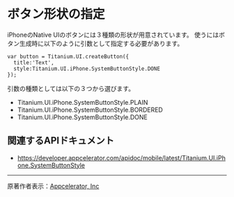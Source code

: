 # ボタン形状の指定 #
iPhoneのNative UIのボタンには３種類の形状が用意されています。
使うにはボタン生成時に以下のように引数として指定する必要があります。
```
var button = Titanium.UI.createButton({
  title:'Text',
  style:Titanium.UI.iPhone.SystemButtonStyle.DONE
});
```

引数の種類としては以下の３つから選びます。

  * Titanium.UI.iPhone.SystemButtonStyle.PLAIN
  * Titanium.UI.iPhone.SystemButtonStyle.BORDERED
  * Titanium.UI.iPhone.SystemButtonStyle.DONE

## 関連するAPIドキュメント ##
  * https://developer.appcelerator.com/apidoc/mobile/latest/Titanium.UI.iPhone.SystemButtonStyle


---

原著作者表示：[Appcelerator, Inc](http://www.appcelerator.com/)